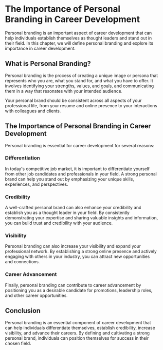 The Importance of Personal Branding in Career Development
================================================================================================

Personal branding is an important aspect of career development that can help individuals establish themselves as thought leaders and stand out in their field. In this chapter, we will define personal branding and explore its importance in career development.

What is Personal Branding?
--------------------------

Personal branding is the process of creating a unique image or persona that represents who you are, what you stand for, and what you have to offer. It involves identifying your strengths, values, and goals, and communicating them in a way that resonates with your intended audience.

Your personal brand should be consistent across all aspects of your professional life, from your resume and online presence to your interactions with colleagues and clients.

The Importance of Personal Branding in Career Development
---------------------------------------------------------

Personal branding is essential for career development for several reasons:

### Differentiation

In today's competitive job market, it is important to differentiate yourself from other job candidates and professionals in your field. A strong personal brand can help you stand out by emphasizing your unique skills, experiences, and perspectives.

### Credibility

A well-crafted personal brand can also enhance your credibility and establish you as a thought leader in your field. By consistently demonstrating your expertise and sharing valuable insights and information, you can build trust and credibility with your audience.

### Visibility

Personal branding can also increase your visibility and expand your professional network. By establishing a strong online presence and actively engaging with others in your industry, you can attract new opportunities and connections.

### Career Advancement

Finally, personal branding can contribute to career advancement by positioning you as a desirable candidate for promotions, leadership roles, and other career opportunities.

Conclusion
----------

Personal branding is an essential component of career development that can help individuals differentiate themselves, establish credibility, increase visibility, and advance their careers. By defining and cultivating a strong personal brand, individuals can position themselves for success in their chosen field.
